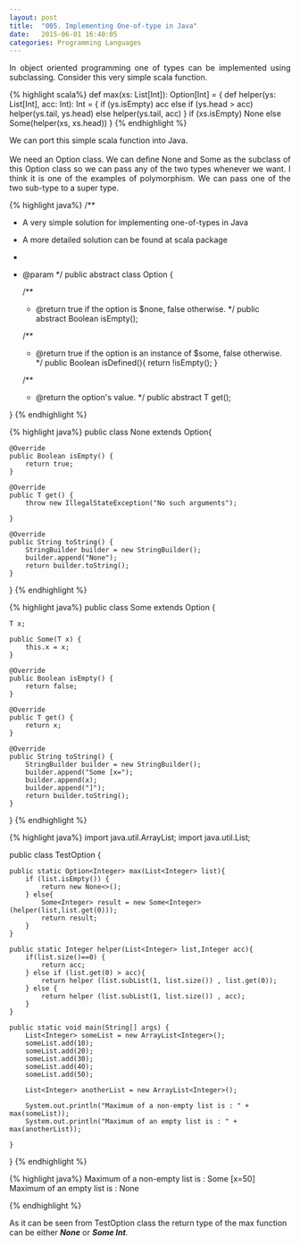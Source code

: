 ```yaml
---
layout: post
title:  "005. Implementing One-of-type in Java"
date:   2015-06-01 16:40:05
categories: Programming Languages
---
```

<p align="justify">
In object oriented programming one of types can be implemented using subclassing.
Consider this very simple scala function.
</p>
{% highlight  scala%}
def max(xs: List[Int]): Option[Int] = {
  def helper(ys: List[Int], acc: Int): Int = {
    if (ys.isEmpty) acc
    else if (ys.head > acc) helper(ys.tail, ys.head)
    else helper(ys.tail, acc)
  }
  if (xs.isEmpty) None
  else Some(helper(xs, xs.head))
}
{% endhighlight %}

<p align="justify">
We can port this simple scala function into Java.
<br>
<br>
We need an Option class. We can define None and Some as the subclass of this
Option class so we can pass any of the two types whenever we want. 
I think it is one of the examples of polymorphism. We can pass one of the two 
sub-type to a super type.
</p>

{% highlight  java%}
/**
 * A very simple solution for implementing one-of-types in Java
 * A more detailed solution can be found at scala package
 *
 * @param <T>
 */
public abstract class Option<T> {
	
	/**
	 * @return true if the option is $none, false otherwise.
	 */
	public abstract Boolean isEmpty();
	
	/**
	 * @return true if the option is an instance of $some, false otherwise.
	 */
	public Boolean isDefined(){
		return !isEmpty();
	}
	
	/**
	 * @return the option's value.
	 */
	public abstract T get();
	
}
{% endhighlight %}

{% highlight  java%}
public class None<T> extends Option<T>{

	@Override
	public Boolean isEmpty() {
		return true;
	}

	@Override
	public T get() {
		throw new IllegalStateException("No such arguments");

	}

	@Override
	public String toString() {
		StringBuilder builder = new StringBuilder();
		builder.append("None");
		return builder.toString();
	}
}
{% endhighlight %}

{% highlight  java%}
public class Some <T> extends Option<T> {

	T x;
	
	public Some(T x) {
		this.x = x;
	}
	
	@Override
	public Boolean isEmpty() {
		return false;
	}

	@Override
	public T get() {
		return x;
	}

	@Override
	public String toString() {
		StringBuilder builder = new StringBuilder();
		builder.append("Some [x=");
		builder.append(x);
		builder.append("]");
		return builder.toString();
	}

}
{% endhighlight %}

{% highlight  java%}
import java.util.ArrayList;
import java.util.List;

public class TestOption {

	public static Option<Integer> max(List<Integer> list){
		if (list.isEmpty()) {
			return new None<>();
		} else{
			Some<Integer> result = new Some<Integer>(helper(list,list.get(0)));
			return result;
		}
	}
	
	public static Integer helper(List<Integer> list,Integer acc){
		if(list.size()==0) {
			return acc;
		} else if (list.get(0) > acc){
			return helper (list.subList(1, list.size()) , list.get(0));
		} else {
			return helper (list.subList(1, list.size()) , acc);
		}
	}
	
	public static void main(String[] args) {
		List<Integer> someList = new ArrayList<Integer>();
		someList.add(10);
		someList.add(20);
		someList.add(30);
		someList.add(40);
		someList.add(50);
		
		List<Integer> anotherList = new ArrayList<Integer>();
		
		System.out.println("Maximum of a non-empty list is : " + max(someList));
		System.out.println("Maximum of an empty list is : " + max(anotherList));

	}
}
{% endhighlight %}

{% highlight  java%}
Maximum of a non-empty list is : Some [x=50]
Maximum of an empty list is : None

{% endhighlight %}


As it can be seen from TestOption class the return type of the max function can be
either ***None*** or ***Some Int***.




